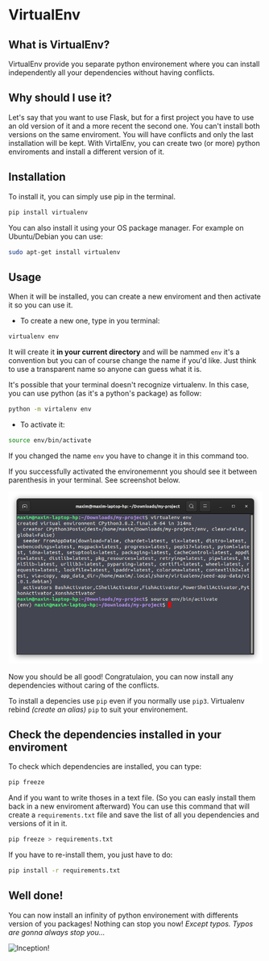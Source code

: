# VirtualEnv

## What is VirtualEnv?
VirtualEnv provide you separate python environement where you can install independently all your dependencies without having conflicts.

## Why should I use it?
Let's say that you want to use Flask, but for a first project you have to use an old version of it and a more recent the second one. You can't install both versions on the same enviroment. You will have conflicts and only the last installation will be kept. 
With VirtalEnv, you can create two (or more) python enviroments and install a different version of it.

## Installation
To install it, you can simply use pip in the terminal.

```bash
pip install virtualenv
```

You can also install it using your OS package manager. For example on Ubuntu/Debian you can use:

```bash
sudo apt-get install virtualenv
```

## Usage

When it will be installed, you can create a new enviroment and then activate it so you can use it.

* To create a new one, type in you terminal:
```bash
virtualenv env
```
It will create it **in your current directory** and will be nammed `env` it's a convention but you can of course change the name if you'd like. 
Just think to use a transparent name so anyone can guess what it is.

It's possible that your terminal doesn't recognize virtualenv. In this case, you can use python (as it's a python's package) as follow:

```bash
python -m virtalenv env
```

* To activate it:
```bash
source env/bin/activate
```

If you changed the name `env` you have to change it in this command too.

If you successfully activated the environemennt you should see it between parenthesis in your terminal. See screenshot below.

![virtualenv](assets/screen-virtualenv-activated.png)

Now you should be all good! Congratulaion, you can now install any dependencies without caring of the conflicts. 

To install a depencies use `pip` even if you normally use `pip3`. Virtualenv rebind *(create an alias)* `pip` to suit your environement.

## Check the dependencies installed in your enviroment
To check which dependencies are installed, you can type:
```bash
pip freeze
```

And if you want to write thoses in a text file. (So you can easly install them back in a new enviroment afterward)
You can use this command that will create a `requirements.txt` file and save the list of all you dependencies and versions of it in it.
```bash
pip freeze > requirements.txt
```

If you have to re-install them, you just have to do:
```bash
pip install -r requirements.txt
```

## Well done!
You can now install an infinity of python environement with differents version of you packages!
Nothing can stop you now! *Except typos. Typos are gonna always stop you...*

![Inception!](assets/inception.gif)
